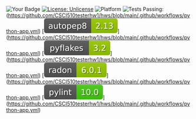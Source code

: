 ![Your Badge](https://img.shields.io/badge/language-python-blue)
[![License: Unlicense](https://img.shields.io/badge/license-Unlicense-blue.svg)](http://unlicense.org/)
![Platform](https://img.shields.io/badge/platform-linux-blue.svg)
![Tests Passing:](https://github.com/CSCI510testerhw1/hws/actions/workflows/python-app.yml/badge.svg) (https://github.com/CSCI510testerhw1/hws/blob/main/.github/workflows/python-app.yml)
[![Autopep8:](./hw2/autopep8.svg)] (https://github.com/CSCI510testerhw1/hws/blob/main/.github/workflows/python-app.yml)
[![Pyflakes:](./hw2/pyflakes.svg)] (https://github.com/CSCI510testerhw1/hws/blob/main/.github/workflows/python-app.yml)
[![Radon:](./hw2/radon.svg)] (https://github.com/CSCI510testerhw1/hws/blob/main/.github/workflows/python-app.yml)
[![Pylint:](./hw2/ppylint.svg)] (https://github.com/CSCI510testerhw1/hws/blob/main/.github/workflows/python-app.yml)

